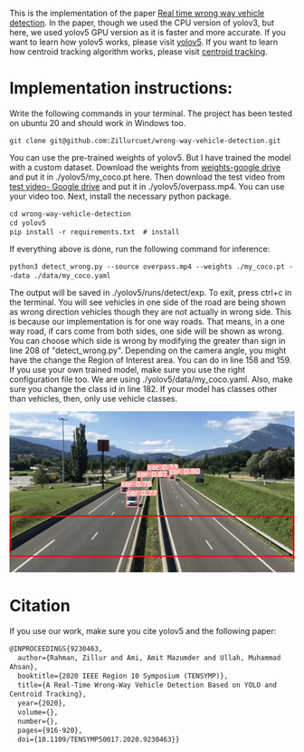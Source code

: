 This is the implementation of the paper [Real time wrong way vehicle detection](https://ieeexplore.ieee.org/document/9230463). In the paper, though we used the CPU version of yolov3, but here, we used yolov5 GPU version as it is faster and more accurate. If you want to learn how yolov5 works, please visit [yolov5](https://github.com/ultralytics/yolov5). If you want to learn how centroid tracking algorithm works, please visit [centroid tracking](https://pyimagesearch.com/2018/07/23/simple-object-tracking-with-opencv/).

# Implementation instructions:
Write the following commands in your terminal. The project has been tested on ubuntu 20 and should work in Windows too.
```
git clone git@github.com:Zillurcuet/wrong-way-vehicle-detection.git
```
You can use the pre-trained weights of yolov5. But I have trained the model with a custom dataset. Download the weights from [weights-google drive](https://drive.google.com/file/d/1Ttd1CuFBnTLBiUWbxz5LCoS68S8AplB6/view?usp=share_link) and put it in ./yolov5/my_coco.pt here. Then download the test video from [test video- Google drive](https://drive.google.com/file/d/1amhEP1frS0D1i4Xi2rBvsrl3D7H3ZuIM/view?usp=share_link) and put it in ./yolov5/overpass.mp4. You can use your video too.
Next, install the necessary python package. 
```
cd wrong-way-vehicle-detection
cd yolov5
pip install -r requirements.txt  # install
```
If everything above is done, run the following command for inference:
```
python3 detect_wrong.py --source overpass.mp4 --weights ./my_coco.pt --data ./data/my_coco.yaml
```
The output will be saved in ./yolov5/runs/detect/exp. To exit, press ctrl+c in the terminal. You will see vehicles in one side of the road are being shown as wrong direction vehicles though they are not actually in wrong side. This is because our implementation is for one way roads. That means, in a one way road, if cars come from both sides, one side will be shown as wrong. You can choose which side is wrong by modifying the greater than sign in line 208 of "detect_wrong.py". Depending on the camera angle, you might have the change the Region of Interest area. You can do in line 158 and 159.
If you use your own trained model, make sure you use the right configuration file too. We are using ./yolov5/data/my_coco.yaml. Also, make sure you change the class id in line 182. If your model has classes other than vehicles, then, only use vehicle classes.

![](https://github.com/Zillurcuet/wrong-way-vehicle-detection/blob/main/output.gif)

# Citation
If you use our work, make sure you cite yolov5 and the following paper:
```
@INPROCEEDINGS{9230463,
  author={Rahman, Zillur and Ami, Amit Mazumder and Ullah, Muhammad Ahsan},
  booktitle={2020 IEEE Region 10 Symposium (TENSYMP)}, 
  title={A Real-Time Wrong-Way Vehicle Detection Based on YOLO and Centroid Tracking}, 
  year={2020},
  volume={},
  number={},
  pages={916-920},
  doi={10.1109/TENSYMP50017.2020.9230463}}
```
